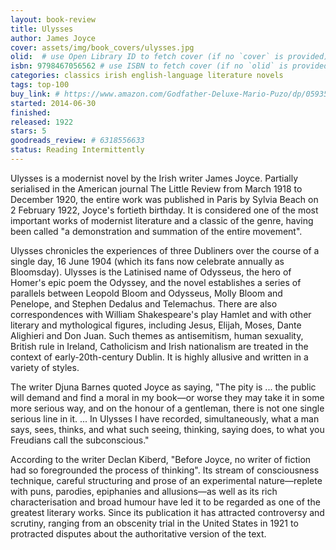 ```yaml
---
layout: book-review
title: Ulysses
author: James Joyce
cover: assets/img/book_covers/ulysses.jpg
olid:  # use Open Library ID to fetch cover (if no `cover` is provided)
isbn: 9798467056562 # use ISBN to fetch cover (if no `olid` is provided, dashes are optional)
categories: classics irish english-language literature novels
tags: top-100
buy_link: # https://www.amazon.com/Godfather-Deluxe-Mario-Puzo/dp/0593542592
started: 2014-06-30
finished: 
released: 1922
stars: 5
goodreads_review: # 6318556633
status: Reading Intermittently
---
```


Ulysses is a modernist novel by the Irish writer James Joyce. Partially serialised in the American journal The Little Review from March 1918 to December 1920, the entire work was published in Paris by Sylvia Beach on 2 February 1922, Joyce's fortieth birthday. It is considered one of the most important works of modernist literature and a classic of the genre, having been called "a demonstration and summation of the entire movement".

Ulysses chronicles the experiences of three Dubliners over the course of a single day, 16 June 1904 (which its fans now celebrate annually as Bloomsday). Ulysses is the Latinised name of Odysseus, the hero of Homer's epic poem the Odyssey, and the novel establishes a series of parallels between Leopold Bloom and Odysseus, Molly Bloom and Penelope, and Stephen Dedalus and Telemachus. There are also correspondences with William Shakespeare's play Hamlet and with other literary and mythological figures, including Jesus, Elijah, Moses, Dante Alighieri and Don Juan. Such themes as antisemitism, human sexuality, British rule in Ireland, Catholicism and Irish nationalism are treated in the context of early-20th-century Dublin. It is highly allusive and written in a variety of styles.

The writer Djuna Barnes quoted Joyce as saying, "The pity is ... the public will demand and find a moral in my book—or worse they may take it in some more serious way, and on the honour of a gentleman, there is not one single serious line in it. ... In Ulysses I have recorded, simultaneously, what a man says, sees, thinks, and what such seeing, thinking, saying does, to what you Freudians call the subconscious."

According to the writer Declan Kiberd, "Before Joyce, no writer of fiction had so foregrounded the process of thinking". Its stream of consciousness technique, careful structuring and prose of an experimental nature—replete with puns, parodies, epiphanies and allusions—as well as its rich characterisation and broad humour have led it to be regarded as one of the greatest literary works. Since its publication it has attracted controversy and scrutiny, ranging from an obscenity trial in the United States in 1921 to protracted disputes about the authoritative version of the text.
